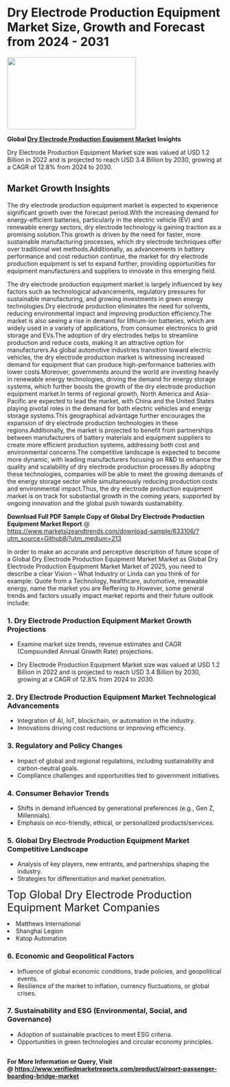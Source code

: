 <H1>Dry Electrode Production Equipment Market Size, Growth and Forecast from 2024 - 2031</H1><img class="aligncenter size-medium wp-image-584254" src="https://thirdeyenews.in/wp-content/uploads/2024/09/Global-Market-Research-300x168.jpeg" alt="" width="300" height="168" /><p><strong>Global&nbsp;<a href="https://www.marketsizeandtrends.com/download-sample/633106/?utm_source=Github8j?utm_medium=213">Dry Electrode Production Equipment Market</a> Insights</strong></p><p>Dry Electrode Production Equipment Market size was valued at USD 1.2 Billion in 2022 and is projected to reach USD 3.4 Billion by 2030, growing at a CAGR of 12.8% from 2024 to 2030.</p><p><h2>Market Growth Insights</h2> <p>The dry electrode production equipment market is expected to experience significant growth over the forecast period.With the increasing demand for energy-efficient batteries, particularly in the electric vehicle (EV) and renewable energy sectors, dry electrode technology is gaining traction as a promising solution.This growth is driven by the need for faster, more sustainable manufacturing processes, which dry electrode techniques offer over traditional wet methods.Additionally, as advancements in battery performance and cost reduction continue, the market for dry electrode production equipment is set to expand further, providing opportunities for equipment manufacturers and suppliers to innovate in this emerging field.</p> <p>The dry electrode production equipment market is largely influenced by key factors such as technological advancements, regulatory pressures for sustainable manufacturing, and growing investments in green energy technologies.Dry electrode production eliminates the need for solvents, reducing environmental impact and improving production efficiency.The market is also seeing a rise in demand for lithium-ion batteries, which are widely used in a variety of applications, from consumer electronics to grid storage and EVs.The adoption of dry electrodes helps to streamline production and reduce costs, making it an attractive option for manufacturers.As global automotive industries transition toward electric vehicles, the dry electrode production market is witnessing increased demand for equipment that can produce high-performance batteries with lower costs.Moreover, governments around the world are investing heavily in renewable energy technologies, driving the demand for energy storage systems, which further boosts the growth of the dry electrode production equipment market.In terms of regional growth, North America and Asia-Pacific are expected to lead the market, with China and the United States playing pivotal roles in the demand for both electric vehicles and energy storage systems.This geographical advantage further encourages the expansion of dry electrode production technologies in these regions.Additionally, the market is projected to benefit from partnerships between manufacturers of battery materials and equipment suppliers to create more efficient production systems, addressing both cost and environmental concerns.The competitive landscape is expected to become more dynamic, with leading manufacturers focusing on R&D to enhance the quality and scalability of dry electrode production processes.By adopting these technologies, companies will be able to meet the growing demands of the energy storage sector while simultaneously reducing production costs and environmental impact.Thus, the dry electrode production equipment market is on track for substantial growth in the coming years, supported by ongoing innovation and the global push towards sustainability.<p><span class=""><strong>Download Full PDF Sample Copy of Global Dry Electrode Production Equipment Market Report</strong> @ <a href="https://www.marketsizeandtrends.com/download-sample/633106/?utm_source=Github8j?utm_medium=213" target="_blank">https://www.marketsizeandtrends.com/download-sample/633106/?utm_source=Github8j?utm_medium=213</a></span></p><p>In order to make an accurate and perceptive description of future scope of a Global&nbsp;Dry Electrode Production Equipment Market Market as Global&nbsp;Dry Electrode Production Equipment Market Market of 2025, you need to describe a clear Vision &ndash; What Industry or Linda can you think of for example: Quote from a Technology, healthcare, automotive, renewable energy, name the market you are Reffering to.However, some general trends and factors usually impact market reports and their future outlook include:</p><h3>1.&nbsp;<strong>Dry Electrode Production Equipment Market Growth Projections</strong></h3><ul><li>Examine market size trends, revenue estimates and CAGR (Compounded Annual Growth Rate) projections.</li><li><p>Dry Electrode Production Equipment Market size was valued at USD 1.2 Billion in 2022 and is projected to reach USD 3.4 Billion by 2030, growing at a CAGR of 12.8% from 2024 to 2030.</p></li></ul><h3>2.&nbsp;<strong>Dry Electrode Production Equipment Market Technological Advancements</strong></h3><ul><li>Integration of AI, IoT, blockchain, or automation in the industry.</li><li>Innovations driving cost reductions or improving efficiency.</li></ul><h3>3.&nbsp;<strong>Regulatory and Policy Changes</strong></h3><ul><li>Impact of global and regional regulations, including sustainability and carbon-neutral goals.</li><li>Compliance challenges and opportunities tied to government initiatives.</li></ul><h3>4.&nbsp;<strong>Consumer Behavior Trends</strong></h3><ul><li>Shifts in demand influenced by generational preferences (e.g., Gen Z, Millennials).</li><li>Emphasis on eco-friendly, ethical, or personalized products/services.</li></ul><h3>5.&nbsp;<strong>Global Dry Electrode Production Equipment Market Competitive Landscape</strong></h3><ul><li>Analysis of key players, new entrants, and partnerships shaping the industry.</li><li>Strategies for differentiation and market penetration.</li></ul><p data-pm-slice="1 1 []"><span style="color: inherit; font-family: inherit; font-size: 25px;">Top Global Dry Electrode Production Equipment Market Companies</span></p><div class="" data-test-id=""><p><li>Matthews International</li><li> Shanghai Legion</li><li> Katop Automation</li></p></div><h3>6.&nbsp;<strong>Economic and Geopolitical Factors</strong></h3><ul><li>Influence of global economic conditions, trade policies, and geopolitical events.</li><li>Resilience of the market to inflation, currency fluctuations, or global crises.</li></ul><h3>7.&nbsp;<strong>Sustainability and ESG (Environmental, Social, and Governance)</strong></h3><ul><li>Adoption of sustainable practices to meet ESG criteria.</li><li>Opportunities in green technologies and circular economy principles.</li></ul><h2><strong style="font-size: 14px;">For More Information or Query, Visit @&nbsp;</strong><a style="background-color: #ffffff; font-size: 14px;" href="https://www.marketsizeandtrends.com/report/dry-electrode-production-equipment-market/" target="_blank">https://www.verifiedmarketreports.com/product/airport-passenger-boarding-bridge-market</a></h2>